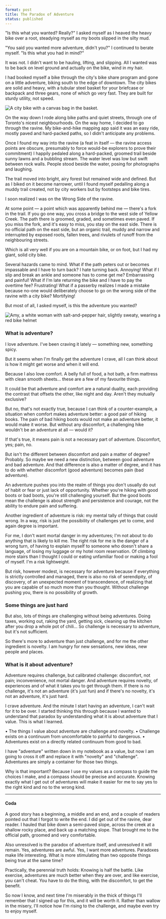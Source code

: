 ```yaml
---
format: post
title: The Paradox of Adventure
status: published
---
```


"Is this what you wanted? Really?" I asked myself as I heaved the heavy bike over a root, steadying myself as my boots slipped in the silty mud.

"You said you wanted more adventure, didn't you?" I continued to berate myself. "Is this what you had in mind?"

It was not. I didn't want to be hauling, lifting, and slipping. All I wanted was to be back on level ground and actually on the bike, wind in my hair. 

I had booked myself a bike through the city's bike share program and gone on a little adventure, biking south to the edge of downtown. The city bikes are solid and heavy, with a tubular steel basket for your briefcase or backpack and three gears, none of which go very fast. They are built for sturdy utility, not speed.

![A city bike with a canvas bag in the basket.](images/adventure_bike.jpg)

On the way down I rode along bike paths and quiet streets, through one of Toronto's nicest neighbourhoods. On the way home, I decided to go through the ravine. My bike-and-hike mapping app said it was an easy ride, mostly paved and hard-packed paths, so I didn't anticipate any problems.

Once I found my way into the ravine (a feat in itself — the ravine access points are obscure, presumably to force would-be explorers to prove their commitment) I happily pedaled along a hard-packed, groomed trail beside sunny lawns and a bubbling stream. The water level was low but swift between rock walls. People stood beside the water, posing for photographs and laughing.

The trail moved into bright, airy forest but remained wide and defined. But as I biked on it become narrower, until I found myself pedalling along a muddy trail created, not by city workers but by footsteps and bike tires. 

I soon realized I was on the Wrong Side of the ravine.

At some point — a point which was apparently behind me — there's a fork in the trail. If you go one way, you cross a bridge to the west side of Yellow Creek. The path there is groomed, graded, and sometimes even paved. If you miss the fork, and it's easy to miss, you stay on the east side. There is no official path on the east side, but an organic trail, muddy and narrow and interrupted by exposed roots, fallen trees, and rivulets of runoff from the neighbouring streets. 

Which is all very well if you are on a mountain bike, or on foot, but I had my giant, solid city bike.

Several hazards came to mind. What if the path peters out or becomes impassable and I have to turn back? I hate turning back. Annoying! What if I slip and break an ankle and someone has to come get me? Embarrassing and painful! What if I'm late returning the bike and I have to pay the overtime fee? Frustrating! What if a passerby realizes I made a mistake because no-one would deliberately choose to go on the wrong side of the ravine with a city bike? Mortifying!

But most of all, I asked myself, is this the adventure you wanted?

![Amy, a white woman with salt-and-pepper hair, slightly sweaty, wearing a red bike helmet](images/adventure_me.jpg)

### What is adventure?

I love adventure. I've been craving it lately — something new, something spicy.

But it seems when I'm finally get the adventure I crave, all I can think about is how it might get worse and when it will end.

Because I also love comfort. A belly full of food, a hot bath, a firm mattress with clean smooth sheets... these are a few of my favourite things. 

It could be that adventure and comfort are a natural duality, each providing the contrast that offsets the other, like night and day. Aren't they mutually exclusive?

But no, that's not exactly true, because I can think of a counter-example, a situation when comfort makes adventure better: a good pair of hiking books. The pain of bad hiking boots would not make an adventure better, it would make it worse. But without any discomfort, a challenging hike wouldn't be an adventure at all — would it? 

If that's true, it means pain is not a necessary part of adventure. Discomfort, yes; pain, no. 

But isn't the different between discomfort and pain a matter of degree? Probably. So maybe we need a new distinction, between good adventure and bad adventure. And that difference is also a matter of degree, and it has to do with whether discomfort (good adventure) becomes pain (bad adventure).

An adventure pushes you into the realm of things you don't usually do out of habit or fear or just lack of opportunity. Whether you're hiking with good boots or bad boots, you're still challenging yourself. But the good boots mean the challenge is about strength and persistence and courage, not the ability to endure pain and suffering. 

Another ingredient of adventure is risk: my mental tally of things that could wrong. In a way, risk is just the possibility of challenges yet to come, and again degree is important. 

For me, I don't want mortal danger in my adventures; I'm not about to do anything that is likely to kill me. The right risk for me is the danger of a wrong turn, of having to explain myself to someone who doesn't share a language, of losing my luggage or my hotel room reservation. Of climbing more stairs than I thought I could or eating unfamiliar food or making a fool of myself. I'm a risk lightweight.

But risk, however modest, is necessary for adventure because if everything is strictly controlled and managed, there is also no risk of serendipity, of discovery, of an unexpected moment of transcendence, of realizing that you are capable of so much more than you thought. Without challenge pushing you, there is no possibility of growth.

### Some things are just hard

But also, lots of things are challenging without being adventures. Doing taxes, working out, raking the yard, getting sick, cleaning up the kitchen after you drop a whole pot of chili...  So challenge is necessary to adventure, but it's not sufficient.

So there's more to adventure than just challenge, and for me the other ingredient is novelty. I am hungry for new sensations, new ideas, new people and places.

### What is it about adventure?

Adventure requires challenge, but calibrated challenge: discomfort, not pain; inconvenience, not mortal danger. And adventure requires novelty, of experiences and of what it takes you to get through them. If there is no challenge, it's not an adventure (it's just fun) and if there's no novelty, it's not an adventure, it's just hard.

I crave adventure. And the minute I start having an adventure, I can't wait for it to be over. I started thinking this through because I wanted to understand that paradox by understanding what it is about adventure that I value. This is what I learned.

• The things I value about adventure are challenge and novelty.
• Challenge exists on a continuum from uncomfortable to painful to dangerous.
• Adventures exist on a directly related continuum from good to bad.

I have "adventure" written down in my notebook as a value, but now I am going to cross it off and replace it with "novelty" and "challenge". Adventures are simply a container for those two things.

Why is that important? Because I use my values as a compass to guide the choices I make, and a compass should be precise and accurate. Knowing exactly what I get out of adventures will make it easier for me to say yes to the right kind and no to the wrong kind.

* * *

#### Coda

A good story has a beginning, a middle and an end, and a couple of readers pointed out that I forgot to write the end. I did get out of the ravine, dear reader. I hauled that bike down a semi-paved slope, across the creek at a shallow rocky place, and back up a matching slope. That brought me to the official path, groomed and very comfortable.

Also unresolved is the paradox of adventure itself, and unresolved it will remain. Yes, adventures are awful. Yes, I want more adventures. Paradoxes make life interesting. What is more stimulating than two opposite things being true at the same time?

Practically, the perennial truth holds: Knowing is half the battle. Like exercise, adventures are much better when they are over, and like exercise, you can't cheat. You have to do the thing, with the discomfort, to get the benefit. 

So now I know, and next time I'm miserably in the thick of things I'll remember that I signed up for this, and it will be worth it. Rather than wallow in the misery, I'll notice how I'm rising to the challenge, and maybe even try to enjoy myself.

